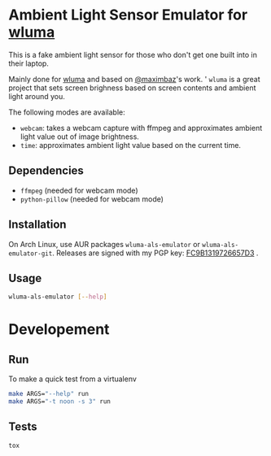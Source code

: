 # Ambient Light Sensor Emulator for [wluma](https://github.com/maximbaz/wluma)

This is a fake ambient light sensor for those who don't get one built into in their laptop.

Mainly done for [wluma](https://github.com/maximbaz/wluma) and based on [@maximbaz](https://github.com/maximbaz)'s work.
'
`wluma` is a great project that sets screen brighness based on screen contents and ambient light around you.

The following modes are available:

- `webcam`: takes a webcam capture with ffmpeg and approximates ambient light value out of image brightness.
- `time`: approximates ambient light value based on the current time.

## Dependencies

- `ffmpeg` (needed for webcam mode)
- `python-pillow` (needed for webcam mode)

## Installation

On Arch Linux, use AUR packages `wluma-als-emulator` or `wluma-als-emulator-git`.
Releases are signed with my PGP key: [FC9B1319726657D3](https://levis.name/pgp_keys.asc) .

## Usage

```bash
wluma-als-emulator [--help]
```

# Developement

## Run

To make a quick test from a virtualenv

```bash
make ARGS="--help" run
make ARGS="-t noon -s 3" run
```

## Tests

```bash
tox
```
